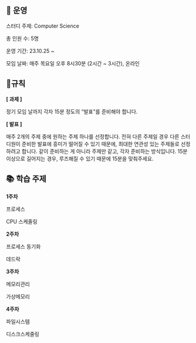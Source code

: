 
## 👋 운영
스터디 주제: Computer Science

총 인원 수: 5명

운영 기간: 23.10.25 ~ 

모임 날짜: 매주 목요일 오후 8시30분 (2시간 ~ 3시간), 온라인


## 📍규칙

**[ 과제 ]**

정기 모임 날까지 각자 15분 정도의 “발표”를 준비해야 합니다.

**[ 발표 ]**

매주 2개의 주제 중에 원하는 주제 하나를 선정합니다.
전혀 다른 주제일 경우 다른 스터디원이 준비한 발표에 흥미가 떨어질 수 있기 때문에, 최대한 연관성 있는 주제들로 선정하려고 합니다. 
같이 준비하는 게 아니라 주제만 같고, 각자 준비하는 방식입니다.
15분 이상으로 길어지는 경우, 루즈해질 수 있기 때문에 15분을 맞춰주세요.


## 📚 학습 주제



**1주차**

프로세스

CPU 스케줄링

**2주차**

프로세스 동기화

데드락

**3주차**

메모리관리

가상메모리

**4주차**

파일시스템

디스크스케줄링

